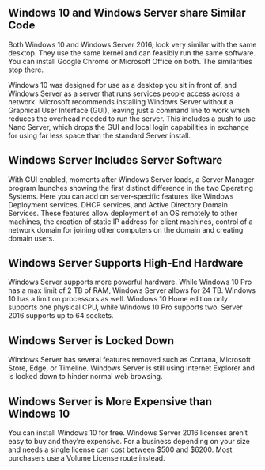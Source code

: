 ## Windows 10 and Windows Server share Similar Code

Both Windows 10 and Windows Server 2016, look very similar with the same desktop. They use the same kernel and can feasibly run the same software. You can install Google Chrome or Microsoft Office on both. The similarities stop there.

Windows 10 was designed for use as a desktop you sit in front of, and Windows Server as a server that runs services people access across a network. Microsoft recommends installing Windows Server without a Graphical User Interface (GUI), leaving just a command line to work which reduces the overhead needed to run the server. This includes a push to use Nano Server, which drops the GUI and local login capabilities in exchange for using far less space than the standard Server install.

## Windows Server Includes Server Software

With GUI enabled, moments after Windows Server loads, a Server Manager program launches showing the first distinct difference in the two Operating Systems. Here you can add on server-specific features like Windows Deployment services, DHCP services, and Active Directory Domain Services. These features allow deployment of an OS remotely to other machines, the creation of static IP address for client machines, control of a network domain for joining other computers on the domain and creating domain users.

## Windows Server Supports High-End Hardware

Windows Server supports more powerful hardware. While Windows 10 Pro has a max limit of 2 TB of RAM, Windows Server allows for 24 TB. Windows 10 has a limit on processors as well. Windows 10 Home edition only supports one physical CPU, while Windows 10 Pro supports two. Server 2016 supports up to 64 sockets.

## Windows Server is Locked Down

Windows Server has several features removed such as Cortana, Microsoft Store, Edge, or Timeline. Windows Server is still using Internet Explorer and is locked down to hinder normal web browsing.

## Windows Server is More Expensive than Windows 10

You can install Windows 10 for free. Windows Server 2016 licenses aren’t easy to buy and they’re expensive. For a business depending on your size and needs a single license can cost between $500 and $6200. Most purchasers use a Volume License route instead. 